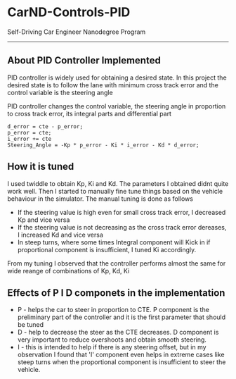 # CarND-Controls-PID
Self-Driving Car Engineer Nanodegree Program

---

## About PID Controller Implemented
PID controller is widely used for obtaining a desired state. In this project the desired state is to follow the lane with minimum cross track error and the control variable is the steering angle

PID controller changes the control variable, the steering angle in proportion to cross track error, its integral parts and differential part


```
d_error = cte - p_error;
p_error = cte;
i_error += cte
Steering_Angle = -Kp * p_error - Ki * i_error - Kd * d_error;
```

## How it is tuned
I used twiddle to obtain Kp, Ki and Kd. The parameters I obtained didnt quite work well. Then I started to manually fine tune things based on the vehicle behaviour in the simulator. The manual tuning is done as follows

* If the steering value is high even for small cross track error, I decreased Kp and vice versa
* If the steering value is not decreasing as the cross track error dereases, I increased Kd and vice versa
* In steep turns, where some times Integral component will Kick in if proportional component is insufficient, I tuned Ki accordingly.

From my tuning I observed that the controller performs almost the same for wide reange of combinations of Kp, Kd, Ki

## Effects of P I D componets in the implementation

* P - helps the car to steer in proportion to CTE. P component is the preliminary part of the controller and it is the first parameter that should be tuned
* D - help to decrease the steer as the CTE decreases. D component is very important to reduce overshoots and obtain smooth steering. 
* I - this is intended to help if there is any steering offset, but in my observation I found that 'I' component even helps in extreme cases like steep turns when the proportional component is insufficient to steer the vehicle. 



